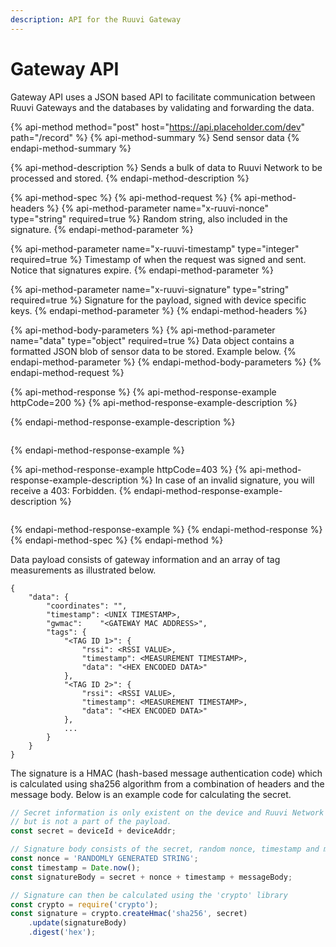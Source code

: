 ```yaml
---
description: API for the Ruuvi Gateway
---
```


# Gateway API

Gateway API uses a JSON based API to facilitate communication between Ruuvi Gateways and the databases by validating and forwarding the data.

{% api-method method="post" host="https://api.placeholder.com/dev" path="/record" %}
{% api-method-summary %}
Send sensor data
{% endapi-method-summary %}

{% api-method-description %}
Sends a bulk of data to Ruuvi Network to be processed and stored.
{% endapi-method-description %}

{% api-method-spec %}
{% api-method-request %}
{% api-method-headers %}
{% api-method-parameter name="x-ruuvi-nonce" type="string" required=true %}
Random string, also included in the signature.
{% endapi-method-parameter %}

{% api-method-parameter name="x-ruuvi-timestamp" type="integer" required=true %}
Timestamp of when the request was signed and sent. Notice that signatures expire.
{% endapi-method-parameter %}

{% api-method-parameter name="x-ruuvi-signature" type="string" required=true %}
Signature for the payload, signed with device specific keys.
{% endapi-method-parameter %}
{% endapi-method-headers %}

{% api-method-body-parameters %}
{% api-method-parameter name="data" type="object" required=true %}
Data object contains a formatted JSON blob of sensor data to be stored. Example below.
{% endapi-method-parameter %}
{% endapi-method-body-parameters %}
{% endapi-method-request %}

{% api-method-response %}
{% api-method-response-example httpCode=200 %}
{% api-method-response-example-description %}

{% endapi-method-response-example-description %}

```

```
{% endapi-method-response-example %}

{% api-method-response-example httpCode=403 %}
{% api-method-response-example-description %}
In case of an invalid signature, you will receive a 403: Forbidden.
{% endapi-method-response-example-description %}

```

```
{% endapi-method-response-example %}
{% endapi-method-response %}
{% endapi-method-spec %}
{% endapi-method %}

Data payload consists of gateway information and an array of tag measurements as illustrated below.

```text
{
	"data":	{
		"coordinates": "",
		"timestamp": <UNIX TIMESTAMP>,
		"gwmac":	"<GATEWAY MAC ADDRESS>",
		"tags":	{
			"<TAG ID 1>": {
				"rssi": <RSSI VALUE>,
				"timestamp": <MEASUREMENT TIMESTAMP>,
				"data":	"<HEX ENCODED DATA>"
			},
			"<TAG ID 2>": {
				"rssi": <RSSI VALUE>,
				"timestamp": <MEASUREMENT TIMESTAMP>,
				"data":	"<HEX ENCODED DATA>"
			},
			...
		}
	}
}
```

The signature is a HMAC \(hash-based message authentication code\) which is calculated using sha256 algorithm from a combination of headers and the message body. Below is an example code for calculating the secret.

```javascript
// Secret information is only existent on the device and Ruuvi Network
// but is not a part of the payload.
const secret = deviceId + deviceAddr;

// Signature body consists of the secret, random nonce, timestamp and message body
const nonce = 'RANDOMLY GENERATED STRING';
const timestamp = Date.now();
const signatureBody = secret + nonce + timestamp + messageBody;

// Signature can then be calculated using the 'crypto' library
const crypto = require('crypto');
const signature = crypto.createHmac('sha256', secret)
    .update(signatureBody)
    .digest('hex');
```

